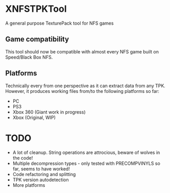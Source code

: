 # XNFSTPKTool

A general purpose TexturePack tool for NFS games

## Game compatibility

This tool should now be compatible with almost every NFS game built on Speed/Black Box NFS.

## Platforms

Technically every from one perspective as it can extract data from any TPK.
However, it produces working files from/to the following platforms so far:

- PC
- PS3
- Xbox 360 (Giant work in progress)
- Xbox (Original, WIP)

# TODO

- A lot of cleanup. String operations are attrocious, beware of wolves in the code!
- Multiple decompression types - only tested with PRECOMPVINYLS so far, seems to have worked!
- Code refactoring and splitting
- TPK version autodetection
- More platforms
